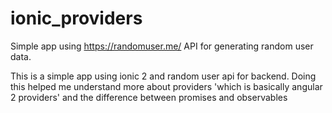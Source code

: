 # ionic_providers
Simple app using https://randomuser.me/ API for generating random user data.

This is a simple app using ionic 2 and random user api for backend. Doing this helped me understand more about providers 'which is basically angular 2 providers' and the difference between promises and observables
